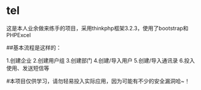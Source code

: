 # tel
这是本人业余做来练手的项目，采用thinkphp框架3.2.3，使用了bootstrap和PHPExcel

##基本流程是这样的：

1.创建企业
2.创建用户组
3.创建部门
4.创建/导入用户
5.创建/导入通讯录
6.投入使用、发送短信等

#本项目仅供学习，请勿轻易投入实际应用，因为可能有不少的安全漏洞哈~！
